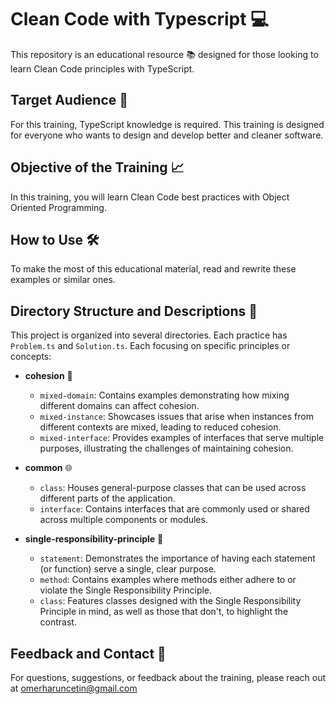 # Clean Code with Typescript 💻

This repository is an educational resource 📚 designed for those looking to learn Clean Code principles with TypeScript.

## Target Audience 🎯

For this training, TypeScript knowledge is required. This training is designed for everyone who wants to design and develop better and cleaner software.

## Objective of the Training 📈

In this training, you will learn Clean Code best practices with Object Oriented Programming.

## How to Use 🛠️

To make the most of this educational material, read and rewrite these examples or similar ones.

## Directory Structure and Descriptions 📂

This project is organized into several directories. Each practice has `Problem.ts` and `Solution.ts`. Each focusing on specific principles or concepts:

- **cohesion** 🧩
  - `mixed-domain`: Contains examples demonstrating how mixing different domains can affect cohesion.
  - `mixed-instance`: Showcases issues that arise when instances from different contexts are mixed, leading to reduced cohesion.
  - `mixed-interface`: Provides examples of interfaces that serve multiple purposes, illustrating the challenges of maintaining cohesion.

- **common** 🌐
  - `class`: Houses general-purpose classes that can be used across different parts of the application.
  - `interface`: Contains interfaces that are commonly used or shared across multiple components or modules.

- **single-responsibility-principle** 📏
  - `statement`: Demonstrates the importance of having each statement (or function) serve a single, clear purpose.
  - `method`: Contains examples where methods either adhere to or violate the Single Responsibility Principle.
  - `class`: Features classes designed with the Single Responsibility Principle in mind, as well as those that don't, to highlight the contrast.

## Feedback and Contact 📧

For questions, suggestions, or feedback about the training, please reach out at omerharuncetin@gmail.com
